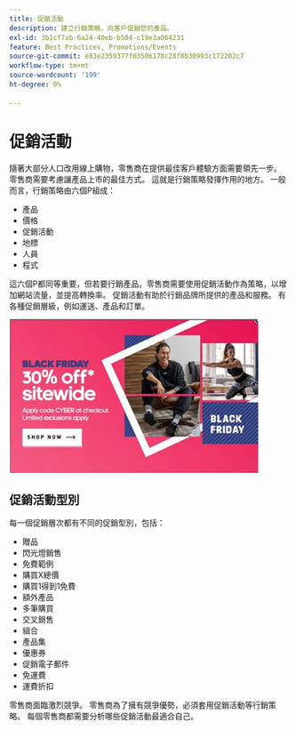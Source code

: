 ```yaml
---
title: 促銷活動
description: 建立行銷策略，向客戶促銷您的產品。
exl-id: 3b1cf7ab-6a24-40eb-b504-c19e3a064231
feature: Best Practices, Promotions/Events
source-git-commit: e83e2359377f03506178c28f8b30993c172282c7
workflow-type: tm+mt
source-wordcount: '199'
ht-degree: 0%

---
```


# 促銷活動

隨著大部分人口改用線上購物，零售商在提供最佳客戶體驗方面需要領先一步。 零售商需要考慮讓產品上市的最佳方式。 這就是行銷策略發揮作用的地方。 一般而言，行銷策略由六個P組成：

- 產品
- 價格
- 促銷活動
- 地標
- 人員
- 程式

這六個P都同等重要，但若要行銷產品，零售商需要使用促銷活動作為策略，以增加網站流量，並提高轉換率。 促銷活動有助於行銷品牌所提供的產品和服務。 有各種促銷層級，例如運送、產品和訂單。

![促銷廣告範例](../../assets/playbooks/promotion-example.png)

## 促銷活動型別

每一個促銷層次都有不同的促銷型別，包括：

- 贈品
- 閃光燈銷售
- 免費範例
- 購買X總價
- 購買1得到1免費
- 額外產品
- 多筆購買
- 交叉銷售
- 組合
- 產品集
- 優惠券
- 促銷電子郵件
- 免運費
- 運費折扣

零售商面臨激烈競爭。 零售商為了擁有競爭優勢，必須套用促銷活動等行銷策略。 每個零售商都需要分析哪些促銷活動最適合自己。
